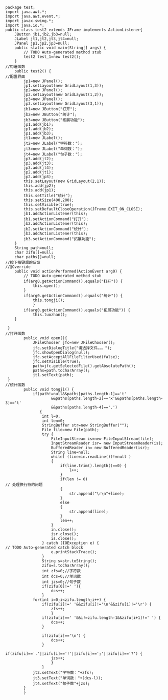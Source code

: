 	package test;
	import java.awt.*;
	import java.awt.event.*;
	import javax.swing.*;
	import java.io.*;
	public class test2 extends JFrame implements ActionListener{
		JButton jb1,jb2,jb3=null;
		JLabel jt1,jt2,jt3,jt4=null;
		JPanel jp1,jp2,jp3=null;
		public static void main(String[] args) {
			// TODO Auto-generated method stub
			test2 test_1=new test2();
		}
	//构造函数
	    public test2() {
	//配置界面
	    	jp1=new JPanel();
	    	jp1.setLayout(new GridLayout(1,3));
	    	jp2=new JPanel();
	    	jp2.setLayout(new GridLayout(1,2));
	    	jp3=new JPanel();
	    	jp3.setLayout(new GridLayout(3,1));
	    	jb1=new JButton("打开");
	    	jb2=new JButton("统计");
	    	jb3=new JButton("拓展功能");
	       	jp1.add(jb1);
	       	jp1.add(jb2);
	    	jp1.add(jb3);
	    	jt1=new JLabel();
	    	jt2=new JLabel("字符数：");
	    	jt3=new JLabel("单词数：");
	    	jt4=new JLabel("句子数：");
	    	jp3.add(jt2);
	    	jp3.add(jt3);
	    	jp3.add(jt4);
	    	jp2.add(jt1);
	    	jp2.add(jp3);
	    	this.setLayout(new GridLayout(2,1));
	    	this.add(jp2);
	    	this.add(jp1);
	    	this.setTitle("统计");
	    	this.setSize(400,200);
	    	this.setVisible(true);
	    	this.setDefaultCloseOperation(JFrame.EXIT_ON_CLOSE);
	    	jb1.addActionListener(this);
	    	jb1.setActionCommand("打开");
	    	jb2.addActionListener(this);
	    	jb2.setActionCommand("统计");
	    	jb3.addActionListener(this);
	    	jb3.setActionCommand("拓展功能");
	    }
	    String path=null;
	    char zifu[]=null;
	    char paths[]=null;
	//按下按键后的反馈
	//@Override
		public void actionPerformed(ActionEvent arg0) {
			// TODO Auto-generated method stub
			if(arg0.getActionCommand().equals("打开")) {
				this.open();
			}
	        if(arg0.getActionCommand().equals("统计")) {
				this.tongji();
				}
	        if(arg0.getActionCommand().equals("拓展功能")) {
	        	this.tuozhan();
		}
	
	 }
	//打开函数
			public void open(){
				JFileChooser jfc=new JFileChooser();
				jfc.setDialogTitle("请选择文件。。。");
				jfc.showOpenDialog(null);
				jfc.setAcceptAllFileFilterUsed(false);
				jfc.setVisible(true);
			    path=jfc.getSelectedFile().getAbsolutePath();
			    paths=path.toCharArray();
			    jt1.setText(path);
	 }
	//统计函数
			public void tongji() {
				if(path!=null&&paths[paths.length-1]=='t'
					    &&paths[paths.length-2]=='x'&&paths[paths.length-3]=='t'
					    &&paths[paths.length-4]=='.')
		           {
					int l=0;
					int len=0;
				    StringBuffer str=new StringBuffer("");
				    File file=new File(path);
				    try {
				        FileInputStream is=new FileInputStream(file);
				        InputStreamReader isr= new InputStreamReader(is);
				        BufferedReader in= new BufferedReader(isr);
				        String line=null;
				        while( (line=in.readLine())!=null )
				        {   
				        	if(line.trim().length()==0) {
				        		l++;
				        	}	
				        	if(len != 0) 
	// 处理换行符的问题
				            {
				                str.append("\r\n"+line);
				            }
				            else
				            {
				                str.append(line);
				            }
				            len++;
				        }
				        in.close();
				        isr.close();
				        is.close();
				    } catch (IOException e) {
	// TODO Auto-generated catch block
				        e.printStackTrace();
				    }
				    String s=str.toString();
				    zifu=s.toCharArray();
				    int zfs=0;//字符数
					int dcs=0;//单词数
					int jzs=0;//句子数
					if(zifu[0]!=' '){
						dcs++;
					}
				for(int i=0;i<zifu.length;i++) {
					if(zifu[i]!=' '&&zifu[i]!='\n'&&zifu[i]!='\r') {
						zfs++;
						}
					if(zifu[i]==' '&&i!=zifu.length-1&&zifu[i+1]!=' ') {
						dcs++;
					}
			
					if(zifu[i]=='\n') {
						dcs++;
					}
					if(zifu[i]=='.'||zifu[i]=='!'||zifu[i]==';'||zifu[i]=='?') {
						jzs++;
						}
					}
				jt2.setText("字符数："+zfs);
				jt3.setText("单词数："+(dcs-l));
				jt4.setText("句子数"+jzs);
			}
			}